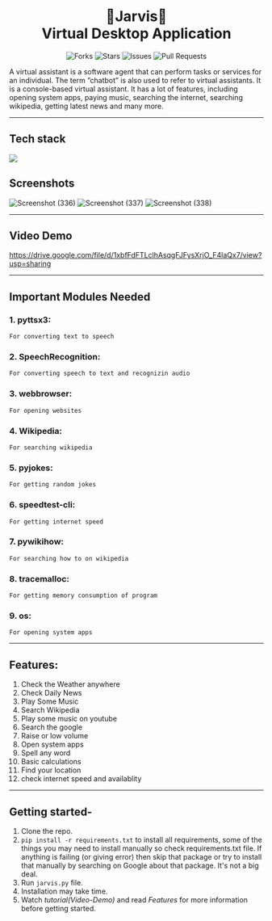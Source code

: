 <h1 align="center"> 🤖Jarvis🤖 <br> Virtual Desktop Application </h1>
<div align="center">

![Forks](https://img.shields.io/github/forks/anotherwebguy/Virtual-Assistant)
![Stars](https://img.shields.io/github/stars/anotherwebguy/Virtual-Assistant)
![Issues](https://img.shields.io/github/issues/anotherwebguy/Virtual-Assistant)
![Pull Requests](https://img.shields.io/github/issues-pr/anotherwebguy/Virtual-Assistant?) 

</div>

A virtual assistant is a software agent that can perform tasks or services for an individual. The term ”chatbot” is also used to refer to virtual assistants.
It is a console-based virtual assistant. It has a lot of features, including opening system apps, paying music, searching the internet, searching wikipedia, getting latest news and many more.

----

## Tech stack
<img src="https://img.shields.io/badge/python-%230175C2.svg?&style=for-the-badge&logo=python&logoColor=white"/>

## Screenshots
![Screenshot (336)](https://user-images.githubusercontent.com/66346161/121775518-d942ad00-cba5-11eb-9fa6-10ecc0d221a9.png)
![Screenshot (337)](https://user-images.githubusercontent.com/66346161/121775520-dba50700-cba5-11eb-85c5-77fdb86be58f.png)
![Screenshot (338)](https://user-images.githubusercontent.com/66346161/121775523-dd6eca80-cba5-11eb-97c2-b9c80c21bafa.png)

----

## Video Demo
https://drive.google.com/file/d/1xbfFdFTLclhAsqgFJFysXrjO_F4laQx7/view?usp=sharing

----

## Important Modules Needed
### 1. pyttsx3:
    For converting text to speech
### 2. SpeechRecognition:
    For converting speech to text and recognizin audio
### 3. webbrowser:
    For opening websites
### 4. Wikipedia:
    For searching wikipedia 
### 5. pyjokes:
    For getting random jokes
### 6. speedtest-cli:
    For getting internet speed  
### 7. pywikihow:
    For searching how to on wikipedia
### 8. tracemalloc:
    For getting memory consumption of program   
### 9. os:
    For opening system apps     
    
----

## Features:
  1. Check the Weather anywhere
  2. Check Daily News
  3. Play Some Music
  3. Search Wikipedia
  5. Play some music on youtube
  6. Search the google
  7. Raise or low volume
  8. Open system apps
  9. Spell any word
  10. Basic calculations
  11. Find your location
  12. check internet speed and availablity

----

## Getting started-
1. Clone the repo.
2. `pip install -r requirements.txt` to install all requirements, some of the things you may need to install manually so check requirements.txt file.
If anything is failing (or giving error) then skip that package or try to install that manually by searching on Google about that package. It's not a big deal.
3. Run `jarvis.py` file.
4. Installation may take time.
5. Watch *tutorial(Video-Demo)* and read *Features* for more information before getting started.




